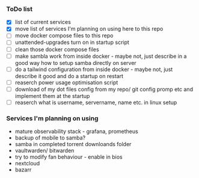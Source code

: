 ### ToDo list

- [x] list of current services
- [x] move list of services I'm planning on using here to this repo
- [ ] move docker compose files to this repo
- [ ] unattended-upgrades turn on in startup script
- [ ] clean those docker compose files 
- [ ] make sambla work from inside docker - maybe not, just describe in a good way how to setup samba directly on server
- [ ] do a tailwind configuration from inside docker - maybe not, just describe it good and do a startup on restart 
- [ ] reaserch power usage optimisation script
- [ ] download of my dot files config from my repo/ git config promp etc and implement them at the startup
- [ ] reaserch what is username, servername, name etc. in linux setup

### Services I'm planning on using

- mature observability stack - grafana, prometheus
- backup of mobile to samba? 
- samba in completed torrent downloands folder
- vaultwarden/ bitwarden
- try to modify fan behaviour - enable in bios
- nextcloud 
- bazarr

